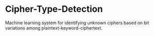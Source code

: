 # Cipher-Type-Detection
Machine learning system for identifying unknown ciphers based on bit variations among plaintext-keyword-ciphertext. 
